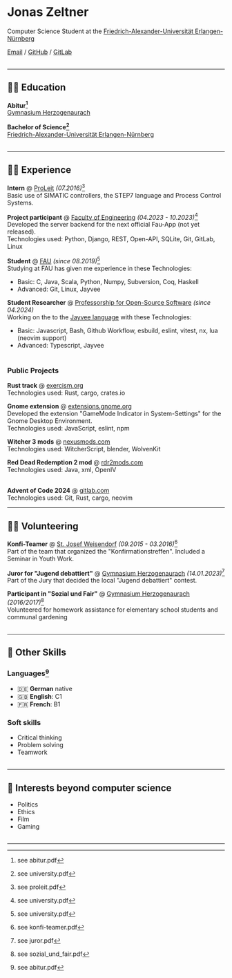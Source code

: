 <!-- comment for jekkyl -->

# Jonas Zeltner

Computer Science Student at the [Friedrich-Alexander-Universität Erlangen-Nürnberg](https://www.fau.eu/)

[Email](mailto:jonas.zeltner@posteo.de) / [GitHub](https://github.com/tungstnballon) / [GitLab](https://gitlab.com/tungstnballon)
<br><br>

---
## 👨‍🎓 Education

**Abitur[^abi]**<br>
[Gymnasium Herzogenaurach](https://gymnasium-herzogenaurach.de/)

**Bachelor of Science[^uni]**<br>
[Friedrich-Alexander-Universität Erlangen-Nürnberg](https://www.fau.eu/)
<br><br>

---
## 👨‍💻 Experience

**Intern** @ [ProLeit](https://www.proleit.com/) _(07.2016)_[^proleit]<br>
Basic use of SIMATIC controllers, the STEP7 language and Process Control Systems.

**Project participant** @ [Faculty of Engineering](https://www.tf.fau.eu/) _(04.2023 - 10.2023)_[^uni]<br>
Developed the server backend for the next official Fau-App (not yet released).<br>
Technologies used: Python, Django, REST, Open-API, SQLite, Git, GitLab, Linux

**Student** @ [FAU](https://www.fau.eu/) _(since 08.2019)_[^uni]<br>
Studying at FAU has given me experience in these Technologies:<br>
- Basic: C, Java, Scala, Python, Numpy, Subversion, Coq, Haskell
- Advanced: Git, Linux, Jayvee

**Student Researcher** @ [Professorship for Open-Source Software](https://oss.cs.fau.de/people/#collapse_3) _(since 04.2024)_<br>
Working on the to the [Jayvee language](https://jvalue.github.io/jayvee/) with these Technologies:
- Basic: Javascript, Bash, Github Workflow, esbuild, eslint, vitest, nx, lua (neovim support)
- Advanced: Typescript, Jayvee
<br><br>

### Public Projects

**Rust track** @ [exercism.org](https://exercism.org/profiles/Travesty)<br>
Technologies used: Rust, cargo, crates.io
<br>

**Gnome extension** @ [extensions.gnome.org](https://extensions.gnome.org/extension/6340/gamemode-indicator-in-system-settings/)<br>
Developed the extension "GameMode Indicator in System-Settings" for the Gnome Desktop Environment.<br>
Technologies used: JavaScript, eslint, npm
<br>

**Witcher 3 mods** @ [nexusmods.com](https://www.nexusmods.com/witcher3/users/131379753?tab=user+files)<br>
Technologies used: WitcherScript, blender, WolvenKit
<br>

**Red Dead Redemption 2 mod** @ [rdr2mods.com](https://www.rdr2mods.com/downloads/rdr2/other/158-only-legendary-hunting/)<br>
Technologies used: Java, xml, OpenIV
<br><br>

**Advent of Code 2024** @ [gitlab.com](https://gitlab.com/TungstnBallon/aoc2024)<br>
Technologies used: Git, Rust, cargo, neovim

---
## 🙋‍♂️  Volunteering

**Konfi-Teamer** @ [St. Josef Weisendorf](https://st-josef-weisendorf.de/) _(09.2015 - 03.2016)_[^konfi]<br>
Part of the team that organized the "Konfirmationstreffen". Included a Seminar in Youth Work.<br>

**Juror for "Jugend debattiert"** @ [Gymnasium Herzogenaurach](https://gymnasium-herzogenaurach.de/) _(14.01.2023)_[^jury]<br>
Part of the Jury that decided the local "Jugend debattiert" contest.

**Participant in "Sozial und Fair"** @ [Gymnasium Herzogenaurach](https://gymnasium-herzogenaurach.de/) _(2016/2017)_[^soz]<br>
Volunteered for homework assistance for elementary school students and communal gardening
<br><br>

---
## 🏅 Other Skills

### Languages[^abi]

- 🇩🇪 **German** native
- 🇬🇧 **English**: C1
- 🇫🇷 **French**: B1

### Soft skills

- Critical thinking
- Problem solving
- Teamwork
<br><br>

---
## 🔎 Interests beyond computer science

- Politics
- Ethics
- Film
- Gaming
<br><br>

---
[^abi]: see abitur.pdf
[^uni]: see university.pdf
[^proleit]: see proleit.pdf
[^konfi]: see konfi-teamer.pdf
[^jury]: see juror.pdf
[^soz]: see sozial_und_fair.pdf
